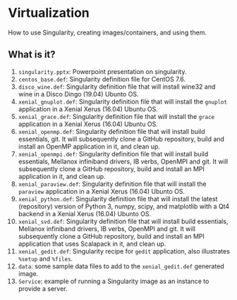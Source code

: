 # Virtualization
How to use Singularity, creating images/containers, and using them.

## What is it?
1. `singularity.pptx`: Powerpoint presentation on singularity.
1. `centos_base.def`: Singularity definition file for CentOS 7.6.
1. `disco_wine.def`: Singularity definition file that will install wine32
   and wine in a Disco Dingo (19.04) Ubunto OS.  
1. `xenial_gnuplot.def`: Singularity definition file that will install the
   `gnuplot` application in a Xenial Xerus (16.04) Ubuntu OS.
1. `xenial_grace.def`: Singularity definition file that will install the
   `grace` application in a Xenial Xerus (16.04) Ubuntu OS.
1. `xenial_openmp.def`: Singularity definition file that will install
    build essentials, git.  It will subsequently clone a GitHub repository,
    build and install an OpenMP application in it, and clean up.
1. `xenial_openmpi.def`: Singularity definition file that will install
    build essentials, Mellanox infiniband drivers, IB verbs, OpenMPI and
    git.  It will subsequently clone a GitHub repository, build and
    install an MPI application in it, and clean up.
1. `xenial_paraview.def`: Singularity definition file that will install the
    `paraview` application in a Xenial Xerus (16.04) Ubunto OS.
1. `xenial_python.def`: Singularity definition file that will install the
    latest (repository) version of Python 3, numpy, scipy, and matplotlib
    with a Qt4 backend in a Xenial Xerus (16.04) Ubunto OS.
1. `xenial_svd.def`: Singularity definition file that will install
    build essentials, Mellanox infiniband drivers, IB verbs, OpenMPI and
    git.  It will subsequently clone a GitHub repository, build and
    install an MPI application that uses Scalapack in it, and clean up.
1. `xenial_gedit.def`: Singularity recipe for `gedit` application, also
    illustrates `%setup` and `%files`.
1. `data`: some sample data files to add to the `xenial_gedit.def`
    generated image.
1. `Service`: example of running a Singularity image as an instance
    to provide a server.

